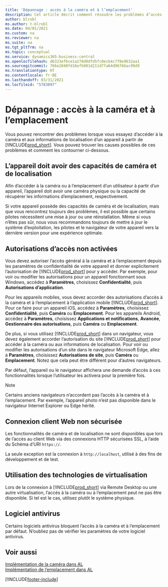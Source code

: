 ```yaml
---
title: 'Dépannage : accès à la caméra et à l’emplacement'
description: Cet article décrit comment résoudre les problèmes d’accès à la caméra et aux informations de localisation dans Business Central.
author: blrobl
ms.author: t-blrobl
ms.date: 04/01/2021
ms.custom: na
ms.reviewer: na
ms.suite: na
ms.tgt_pltfrm: na
ms.topic: conceptual
ms.service: dynamics365-business-central
ms.openlocfilehash: d6323ef6ce1a278d0dfd5fc0ecb4c7f8e9632aa1
ms.sourcegitcommit: 766e2840fd16efb901d211d7fa64d96766ac99d9
ms.translationtype: HT
ms.contentlocale: fr-BE
ms.lasthandoff: 03/31/2021
ms.locfileid: "5783097"
---
```

# <a name="troubleshooting-accessing-camera-and-location"></a>Dépannage : accès à la caméra et à l’emplacement

Vous pouvez rencontrer des problèmes lorsque vous essayez d’accéder à la caméra et aux informations de localisation d’un appareil à partir de [!INCLUDE[prod_short](includes/prod_short.md)]. Vous pouvez trouver les causes possibles de ces problèmes et comment les contourner ci-dessous.

## <a name="device-must-have-camera-and-location-capabilities"></a>L’appareil doit avoir des capacités de caméra et de localisation

Afin d’accéder à la caméra ou à l’emplacement d’un utilisateur à partir d’un appareil, l’appareil doit avoir une caméra physique ou la capacité de récupérer les informations d’emplacement, respectivement.

Si votre appareil possède des capacités de caméra et de localisation, mais que vous rencontrez toujours des problèmes, il est possible que certains pilotes nécessitent une mise à jour ou une réinstallation. Même si vous n’êtes pas sûr, nous vous recommandons toujours de mettre à jour le système d’exploitation, les pilotes et le navigateur de votre appareil vers la dernière version pour une expérience optimale.

## <a name="access-permissions-not-enabled"></a>Autorisations d’accès non activées

Vous devez autoriser l’accès général à la caméra et à l’emplacement depuis les paramètres de confidentialité de votre appareil et donner explicitement l’autorisation de [!INCLUDE[prod_short](includes/prod_short.md)] pour y accéder. Par exemple, pour voir ou modifier les autorisations pour un appareil fonctionnant sous Windows, accédez à **Paramètres**, choisissez **Confidentialité**, puis **Autorisations d’application**. 

Pour les appareils mobiles, vous devez accorder des autorisations d’accès à la caméra et à l’emplacement à l’application mobile [!INCLUDE[prod_short](includes/prod_short.md)]. Pour ce faire pour un appareil iOS, accédez à **Paramètres**, choisissez **Confidentialité**, puis **Caméra** ou **Emplacement**. Pour les appareils Android, accédez à **Paramètres**, choisissez **Applications et notifications**, **Avancée**, **Gestionnaire des autorisations**, puis **Caméra** ou **Emplacement**.

De plus, si vous utilisez [!INCLUDE[prod_short](includes/prod_short.md)] dans un navigateur, vous devez également accorder l’autorisation du site [!INCLUDE[prod_short](includes/prod_short.md)] pour accéder à la caméra ou aux informations de localisation. Pour voir ou modifier les autorisations d’un site dans le navigateur Microsoft Edge, allez à **Paramètres**, choisissez **Autorisations de site**, puis **Caméra** ou **Emplacement**. Notez que cela peut être différent pour d’autres navigateurs.

Par défaut, l’appareil ou le navigateur affichera une demande d’accès à ces fonctionnalités lorsque l’utilisateur les activera pour la première fois.

> [!NOTE]  
> Certains anciens navigateurs n’accordent pas l’accès à la caméra et à l’emplacement. Par exemple, l’appareil photo n’est pas disponible dans le navigateur Internet Explorer ou Edge hérité.

## <a name="web-client-connection-not-secure"></a>Connexion client Web non sécurisée

Les fonctionnalités de caméra et de localisation ne sont disponibles que lors de l’accès au client Web via des connexions HTTP sécurisées SSL, à l’aide du Schéma d’URI `https://`. 

La seule exception est la connexion à `http://localhost`, utilisé à des fins de développement et de test.


## <a name="working-with-virtualization-technologies"></a>Utilisation des technologies de virtualisation

Lors de la connexion à [!INCLUDE[prod_short](includes/prod_short.md)] via Remote Desktop ou une autre virtualisation, l’accès à la caméra ou à l’emplacement peut ne pas être disponible. Si tel est le cas, utilisez plutôt le système physique.

## <a name="antivirus-software"></a>Logiciel antivirus
Certains logiciels antivirus bloquent l’accès à la caméra et à l’emplacement par défaut. N’oubliez pas de vérifier les paramètres de votre logiciel antivirus.

## <a name="see-also"></a>Voir aussi
[Implémentation de la caméra dans AL](/dynamics365/business-central/dev-itpro/developer/devenv-implement-camera-al)  
[Implémentation de l’emplacement dans AL](/dynamics365/business-central/dev-itpro/developer/devenv-implement-location-al)


[!INCLUDE[footer-include](includes/footer-banner.md)]